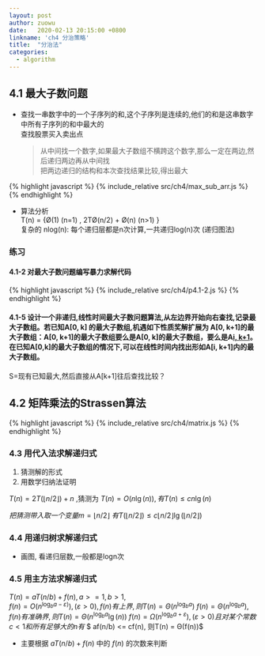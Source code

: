 ```yaml
---
layout: post
author: zuowu
date:   2020-02-13 20:15:00 +0800
linkname: 'ch4 分治策略'
title:  "分治法"
categories: 
  - algorithm 
---
```

## 4.1 最大子数问题
 * 查找一串数字中的一个子序列的和,这个子序列是连续的,他们的和是这串数字中所有子序列的和中最大的    
   查找股票买入卖出点    
   > 从中间找一个数字,如果最大子数组不横跨这个数字,那么一定在两边,然后递归两边再从中间找    
   > 把两边递归的结构和本次查找结果比较,得出最大

{% highlight javascript %}
  {% include_relative src/ch4/max_sub_arr.js %}
{% endhighlight %}

 * 算法分析     
   T(n) = {Ø(1) (n=1) , 2TØ(n/2) + Ø(n) (n>1) }    
   复杂的 nlog(n): 每个递归层都是n次计算,一共递归log(n)次 (递归图法)  

### 练习  
#### 4.1-2 对最大子数问题编写暴力求解代码
{% highlight javascript %}
  {% include_relative src/ch4/p4.1-2.js %}
{% endhighlight %}

#### 4.1-5 设计一个非递归,线性时间最大子数问题算法,从左边界开始向右查找,记录最大子数组。若已知A[0, k] 的最大子数组,机遇如下性质奖解扩展为 A[0, k+1]的最大子数组：A[0, k+1]的最大子数组要么是A[0, k]的最大子数组，要么是A[i, k+1](0<=i<=k+!)。在已知A[0,k]的最大子数组的情况下,可以在线性时间内找出形如A[i, k+1]内的最大子数组。
S=现有已知最大,然后直接从A[k+1]往后查找比较？   

## 4.2 矩阵乘法的Strassen算法
{% highlight javascript %}
  {% include_relative src/ch4/matrix.js %}
{% endhighlight %}

### 4.3 用代入法求解递归式
 1. 猜测解的形式
 2. 用数学归纳法证明

<!-- $ J_\alpha(x) = \sum_{m=0}^\infty \frac{(-1)^m}{m! \Gamma (m + \alpha + 1)} {\left({ \frac{x}{2} }\right)}^{2m + \alpha} \text {，行内公式示例} $ -->

$T(n) = 2T(\lfloor n/2 \rfloor) + n$ ,猜测为 $T(n) = O(n\lg(n)), 有 T(n)\leq cn \lg(n)$

$把猜测带入 取一个变量 m = \lfloor n/2 \rfloor$
$有T(\lfloor n/2 \rfloor) \leq c \lfloor n/2 \rfloor \lg(\lfloor n/2 \rfloor)$

<!-- $$
\begin{align}
T(n) &\leq 2(c (\lfloor n/2 \rfloor) \lg(n/2)+n \leq cn\lg(n/2) + n \\
& = cn\lg(n) - cnlg(2) + n \\
& = cn\lg(n) - cn \leq cn\lg(n) \\
\end{align}
$$ -->


### 4.4 用递归树求解递归式 
 * 画图, 看递归层数,一般都是logn次

### 4.5 用主方法求解递归式

  $T(n) = aT(n/b) + f(n) , a>=1, b>1,$    
  $f(n) = O(n^{\log_ba-ε)}), (ε>0),f(n) 有上界,则 T(n) = Θ(n^{\log_ba})$
  $f(n) = Θ(n^{\log_ba}), f(n)有准确界,则 T(n) = Θ(n^{\log_ba}\lg(n))$
  $f(n) = Ω(n^{\log_ba+ε}), (ε>0) 且对某个常数c<1 和所有足够大的n有$
  $ af(n/b) <= cf(n), 则T(n) = Θ(f(n))$

   * 主要根据 $aT(n/b) + f(n)$ 中的 $f(n)$ 的次数来判断









